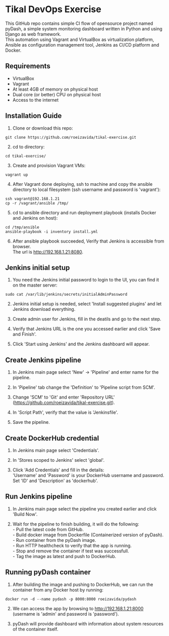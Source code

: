# Tikal DevOps Exercise
This GitHub repo contains simple CI flow of opensource project named pyDash, a simple system monitoring dashboard written in Python and using Django as web framework.
<br/>This automation using Vagrant and VirtualBox as virtualization platform, Ansible as configuration management tool, Jenkins as CI/CD platform and Docker.

## Requirements
- VirtualBox
- Vagrant
- At least 4GB of memory on physical host
- Dual core (or better) CPU on physical host
- Access to the internet

## Installation Guide
1. Clone or download this repo:
```
git clone https://github.com/roeizavida/tikal-exercise.git
```

2. cd to directory:
```
cd tikal-exercise/
```

3. Create and provision Vagrant VMs:
```
vagrant up
```

4. After Vagrant done deploying, ssh to machine and copy the ansible directory to local filesystem (ssh username and password is 'vagrant'):
```
ssh vagrant@192.168.1.21
cp -r /vagrant/ansible /tmp/
```

5. cd to ansible directory and run deployment playbook (installs Docker and Jenkins on host):
```
cd /tmp/ansible
ansible-playbook -i inventory install.yml
```

6. After ansible playbook succeeded, Verify that Jenkins is accessible from browser.
   <br/> The url is http://192.168.1.21:8080.

## Jenkins initial setup
1. You need the Jenkins initial password to login to the UI, you can find it on the master server:
```
sudo cat /var/lib/jenkins/secrets/initialAdminPassword
```

2. Jenkins initial setup is needed, select 'Install suggested plugins' and let Jenkins download everything.

3. Create admin user for Jenkins, fill in the deatils and go to the next step.

4. Verify that Jenkins URL is the one you accessed earlier and click 'Save and Finish'.

5. Click 'Start using Jenkins' and the Jenkins dashboard will appear.

## Create Jenkins pipeline
1. In Jenkins main page select 'New' -> 'Pipeline' and enter name for the pipeline.

2. In 'Pipeline' tab change the 'Definition' to 'Pipeline script from SCM'.

3. Change 'SCM' to 'Git' and enter 'Repository URL' (https://github.com/roeizavida/tikal-exercise.git).

4. In 'Script Path', verify that the value is 'Jenkinsfile'.

5. Save the pipeline.

## Create DockerHub credential
1. In Jenkins main page select 'Credentials'.

2. In 'Stores scoped to Jenkins' select 'global'.

3. Click 'Add Credentials' and fill in the details:
<br/>'Username' and 'Password' is your DockerHub username and password.
<br/>Set 'ID' and 'Description' as 'dockerhub'.

## Run Jenkins pipeline
1. In Jenkins main page select the pipeline you created earlier and click 'Build Now'.

2. Wait for the pipeline to finish building, it will do the following:
<br/>- Pull the latest code from GitHub.
<br/>- Build docker image from Dockerfile (Containerized version of pyDash).
<br/>- Run container from the pyDash image.
<br/>- Run HTTP healthcheck to verify that the app is running.
<br/>- Stop and remove the container if test was successfull.
<br/>- Tag the image as latest and push to DockerHub.

## Running pyDash container
1. After building the image and pushing to DockerHub, we can run the container from any Docker host by running:
```
docker run -d --name pydash -p 8000:8000 roeizavida/pydash
```

2. We can access the app by browsing to http://192.168.1.21:8000 (username is 'admin' and password is 'password').

3. pyDash will provide dashboard with information about system resources of the container itself.
